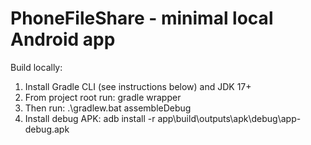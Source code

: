 ﻿# PhoneFileShare - minimal local Android app

Build locally:
1) Install Gradle CLI (see instructions below) and JDK 17+
2) From project root run: gradle wrapper
3) Then run: .\gradlew.bat assembleDebug
4) Install debug APK: adb install -r app\build\outputs\apk\debug\app-debug.apk
